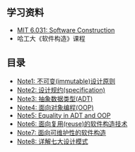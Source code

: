 ## 学习资料

- [MIT 6.031: Software Construction](https://link.zhihu.com/?target=https%3A//web.mit.edu/6.031/www/sp22/)
- 哈工大《软件构造》课程

## 目录

* [Note1: 不可变(immutable)设计原则](system/Software-Construction/1-不可变(immutable)设计原则)
* [Note2: 设计规约(specification)](system/Software-Construction/2-设计规约(specification))
* [Note3: 抽象数据类型(ADT)](system/Software-Construction/3-抽象数据类型(ADT))
* [Note4: 面向对象编程(OOP)](system/Software-Construction/4-面向对象编程(OOP))
* [Note5: Equality in ADT and OOP](system/Software-Construction/5-Equality-in-ADT-and-OOP)
* [Note6: 面向复用(reuse)的软件构造技术](system/Software-Construction/6-面向复用(reuse)的软件构造技术)
* [Note7: 面向可维护性的软件构造](system/Software-Construction/7-面向可维护性的软件构造技术)
* [Note8: 详解七大设计模式](system/Software-Construction/8-详解七大设计模式)
